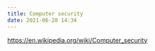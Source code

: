```yaml
---
title: Computer security
date: 2021-06-28 14:34
---
```


https://en.wikipedia.org/wiki/Computer_security
